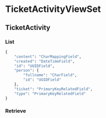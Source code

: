 # TicketActivityViewSet
## TicketActivity
### List
```python
{
    "content": "CharMappingField",
    "created": "DateTimeField",
    "id": "UUIDField",
    "person": {
        "fullname": "CharField",
        "id": "UUIDField"
    },
    "ticket": "PrimaryKeyRelatedField",
    "type": "PrimaryKeyRelatedField"
}
```

### Retrieve
```python
